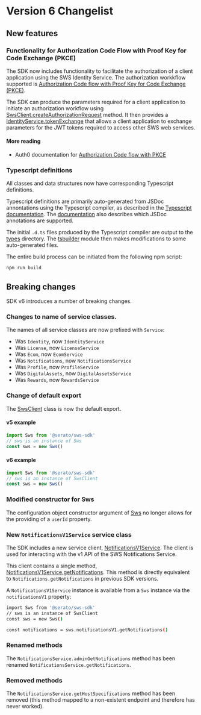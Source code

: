 # Version 6 Changelist

## New features

### Functionality for Authorization Code Flow with Proof Key for Code Exchange (PKCE)

The SDK now includes functionality to facilitate the authorization of a client application using the SWS Identity Service. The authorization workkflow supported is [Authorization Code flow with Proof Key for Code Exchange (PKCE)](https://oauth.net/2/pkce/).

The SDK can produce the parameters required for a client application to initiate an authorization workflow using [SwsClient.createAuthorizationRequest](./src/SwsClient.js) method. It then provides a [IdentityService.tokenExchange](./src/Identity.js) that allows a client application to exchange parameters for the JWT tokens required to access other SWS web services.

#### More reading

- Auth0 documentation for [Authorization Code flow with PKCE](https://auth0.com/docs/authorization/flows/authorization-code-flow-with-proof-key-for-code-exchange-pkce)

### Typescript definitions

All classes and data structures now have corresponding Typescript definitions.

Typescript definitions are primarily auto-generated from JSDoc annontations using the Typescript compiler, as described in the [Typescript documentation](https://www.typescriptlang.org/docs/handbook/declaration-files/dts-from-js.html). The [documentation](https://www.typescriptlang.org/docs/handbook/jsdoc-supported-types.html) also describes which JSDoc annotations are supported.

The initial `.d.ts` files produced by the Typescript compiler are output to the [types](./types) directory. The [tsbuilder](./tsbuilder.js) module then makes modifications to some auto-generated files.

The entire build process can be initiated from the following npm script:

```bash
npm run build
```

## Breaking changes

SDK v6 introduces a number of breaking changes.

### Changes to name of service classes.

The names of all service classes are now prefixed with `Service`:

- Was `Identity`, now `IdentityService`
- Was `License`, now `LicenseService`
- Was `Ecom`, now `EcomService`
- Was `Notifications`, now `NotificationsService`
- Was `Profile`, now `ProfileService`
- Was `DigitalAssets`, now `DigitalAssetsService`
- Was `Rewards`, now `RewardsService`

### Change of default export

The [SwsClient](./src/SwsClient.js) class is now the default export.

#### v5 example

```javascript
import Sws from '@serato/sws-sdk'
// sws is an instance of Sws
const sws = new Sws()
```

#### v6 example

```javascript
import Sws from '@serato/sws-sdk'
// sws is an instance of SwsClient
const sws = new Sws()
```

### Modified constructor for Sws

The configuration object constructor argument of [Sws](./src/Sws.js) no longer allows for the providing of a `userId` property.

### New `NotificationsV1Service` service class

The SDK includes a new service client, [NotificationsV1Service](./src/NotificationsV1.js). The client is used for interacting with the v1 API of the SWS Notifications Service.

This client contains a single method, [NotificationsV1Service.getNotifications](./src/NotificationsV1.js). This method is directly equivalent to `Notifications.getNotifications` in previous SDK versions.

A `NotificationsV1Service` instance is available from a `Sws` instance via the `notificationsV1` property:

```bash
import Sws from '@serato/sws-sdk'
// sws is an instance of SwsClient
const sws = new Sws()

const notifications = sws.notificationsV1.getNotifications()
```

### Renamed methods

The `NotificationsService.adminGetNotifications` method has been renamed `NotificationsService.getNotifications`.

### Removed methods

The `NotificationsService.getHostSpecifications` method has been removed (this method mapped to a non-existent endpoint and therefore has never worked).
